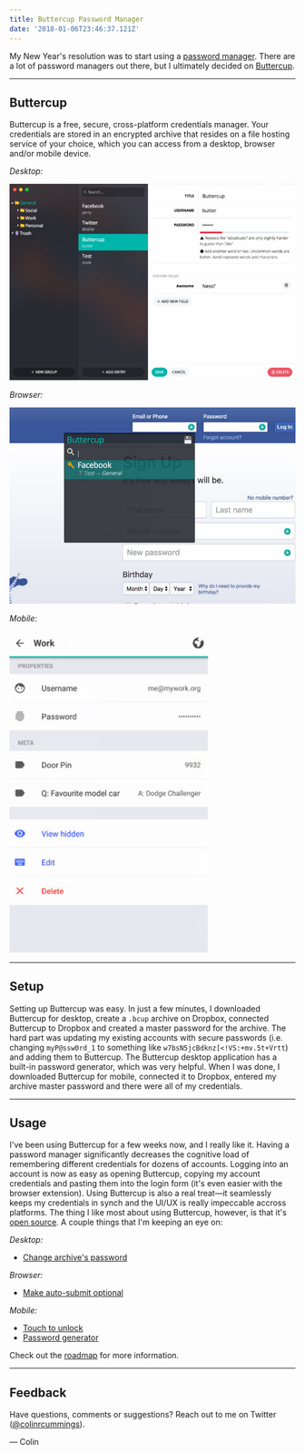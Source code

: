 ```yaml
---
title: Buttercup Password Manager
date: '2018-01-06T23:46:37.121Z'
---
```


My New Year's resolution was to start using a [password manager](https://www.youtube.com/watch?v=xHSnHj-zKF4). There are a lot of password managers out there, but I ultimately decided on [Buttercup](https://buttercup.pw/).

---

## Buttercup

Buttercup is a free, secure, cross-platform credentials manager. Your credentials are stored in an encrypted archive that resides on a file hosting service of your choice, which you can access from a desktop, browser and/or mobile device.

_Desktop:_

![Buttercup desktop](./images//desktop.jpg)

_Browser:_

![Buttercup browser](./images//browser.jpg)

_Mobile:_

![Buttercup mobile](./images//mobile.jpg)

---

## Setup

Setting up Buttercup was easy. In just a few minutes, I downloaded Buttercup for desktop, create a `.bcup` archive on Dropbox, connected Buttercup to Dropbox and created a master password for the archive. The hard part was updating my existing accounts with secure passwords (i.e. changing `myP@ssw0rd_1` to something like `w7bsN5jcBdknz[<!VS:+mv.5t+Vrtt`) and adding them to Buttercup. The Buttercup desktop application has a built-in password generator, which was very helpful. When I was done, I downloaded Buttercup for mobile, connected it to Dropbox, entered my archive master password and there were all of my credentials.

---

## Usage

I've been using Buttercup for a few weeks now, and I really like it. Having a password manager significantly decreases the cognitive load of remembering different credentials for dozens of accounts. Logging into an account is now as easy as opening Buttercup, copying my account credentials and pasting them into the login form (it's even easier with the browser extension). Using Buttercup is also a real treat—it seamlessly keeps my credentials in synch and the UI/UX is really impeccable accross platforms. The thing I like most about using Buttercup, however, is that it's [open source](https://opensource.org/faq#osd). A couple things that I'm keeping an eye on:

_Desktop:_

- [Change archive's password](https://github.com/buttercup/buttercup-desktop/issues/78)

_Browser:_

- [Make auto-submit optional](https://github.com/buttercup/buttercup-browser-extension/issues/94)

_Mobile:_

- [Touch to unlock](https://github.com/buttercup/buttercup-mobile/issues/22)
- [Password generator](https://github.com/buttercup/buttercup-mobile/issues/23)

Check out the [roadmap](https://github.com/buttercup/roadmap) for more information.

---

## Feedback

Have questions, comments or suggestions? Reach out to me on Twitter ([@colinrcummings](https://twitter.com/colinrcummings)).

— Colin
